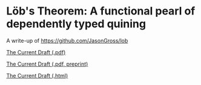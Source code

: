 # Lӧb's Theorem: A functional pearl of dependently typed quining
A write-up of https://github.com/JasonGross/lob

[The Current Draft (.pdf)](//jasongross.github.io/lob-paper/nightly/lob.pdf)

[The Current Draft (.pdf, preprint)](//jasongross.github.io/lob-paper/nightly/lob-preprint.pdf)

[The Current Draft (.html)](//jasongross.github.io/lob-paper/nightly/html/lob.html)
